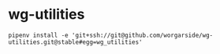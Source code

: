 # wg-utilities


```shell
pipenv install -e 'git+ssh://git@github.com/worgarside/wg-utilities.git@stable#egg=wg_utilities'
```
